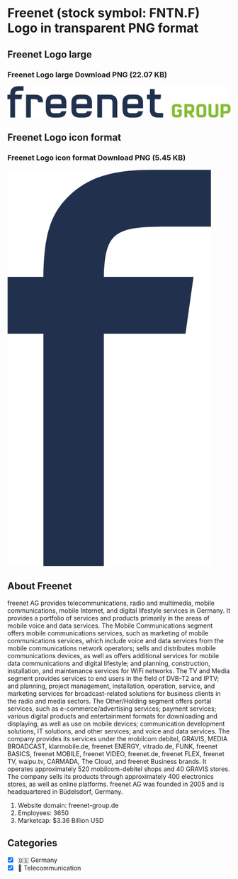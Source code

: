 # Freenet (stock symbol: FNTN.F) Logo in transparent PNG format

## Freenet Logo large

### Freenet Logo large Download PNG (22.07 KB)

![Freenet Logo large Download PNG (22.07 KB)](/img/orig/FNTN.F_BIG-e3fe6474.png)

## Freenet Logo icon format

### Freenet Logo icon format Download PNG (5.45 KB)

![Freenet Logo icon format Download PNG (5.45 KB)](/img/orig/FNTN.F-6b41da87.png)

## About Freenet

freenet AG provides telecommunications, radio and multimedia, mobile communications, mobile Internet, and digital lifestyle services in Germany. It provides a portfolio of services and products primarily in the areas of mobile voice and data services. The Mobile Communications segment offers mobile communications services, such as marketing of mobile communications services, which include voice and data services from the mobile communications network operators; sells and distributes mobile communications devices, as well as offers additional services for mobile data communications and digital lifestyle; and planning, construction, installation, and maintenance services for WiFi networks. The TV and Media segment provides services to end users in the field of DVB-T2 and IPTV; and planning, project management, installation, operation, service, and marketing services for broadcast-related solutions for business clients in the radio and media sectors. The Other/Holding segment offers portal services, such as e-commerce/advertising services; payment services; various digital products and entertainment formats for downloading and displaying, as well as use on mobile devices; communication development solutions, IT solutions, and other services; and voice and data services. The company provides its services under the mobilcom debitel, GRAVIS, MEDIA BROADCAST, klarmobile.de, freenet ENERGY, vitrado.de, FUNK, freenet BASICS, freenet MOBILE, freenet VIDEO, freenet.de, freenet FLEX, freenet TV, waipu.tv, CARMADA, The Cloud, and freenet Business brands. It operates approximately 520 mobilcom-debitel shops and 40 GRAVIS stores. The company sells its products through approximately 400 electronics stores, as well as online platforms. freenet AG was founded in 2005 and is headquartered in Büdelsdorf, Germany.

1. Website domain: freenet-group.de
2. Employees: 3650
3. Marketcap: $3.36 Billion USD


## Categories
- [x] 🇩🇪 Germany
- [x] 📡 Telecommunication
